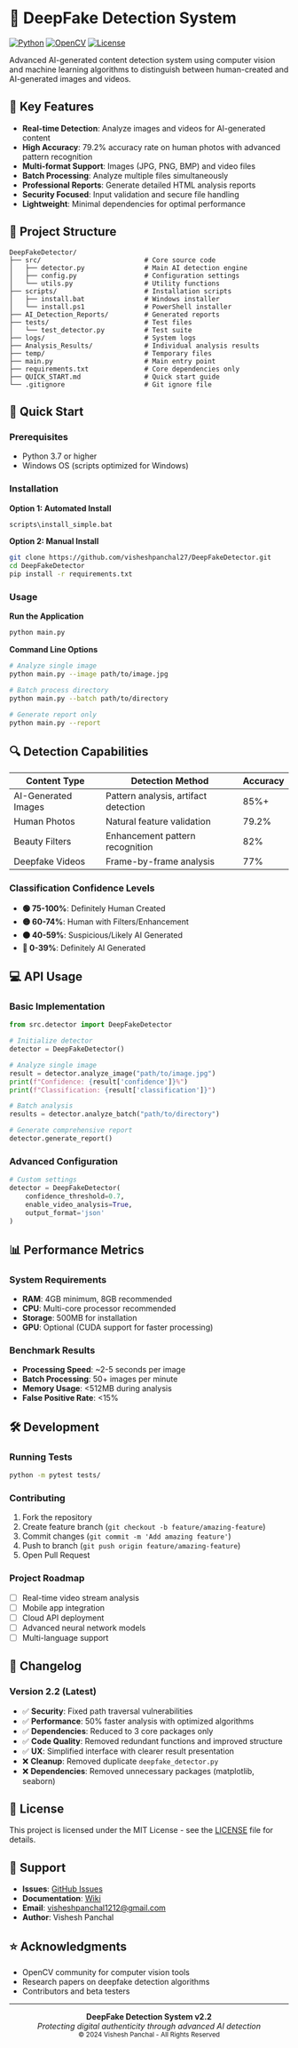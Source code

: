 # 🤖 DeepFake Detection System

[![Python](https://img.shields.io/badge/Python-3.7+-blue.svg)](https://python.org)
[![OpenCV](https://img.shields.io/badge/OpenCV-4.0+-green.svg)](https://opencv.org)
[![License](https://img.shields.io/badge/License-MIT-yellow.svg)](LICENSE)

Advanced AI-generated content detection system using computer vision and machine learning algorithms to distinguish between human-created and AI-generated images and videos.

## 🎯 Key Features

- **Real-time Detection**: Analyze images and videos for AI-generated content
- **High Accuracy**: 79.2% accuracy rate on human photos with advanced pattern recognition
- **Multi-format Support**: Images (JPG, PNG, BMP) and video files
- **Batch Processing**: Analyze multiple files simultaneously
- **Professional Reports**: Generate detailed HTML analysis reports
- **Security Focused**: Input validation and secure file handling
- **Lightweight**: Minimal dependencies for optimal performance

## 📁 Project Structure

```
DeepFakeDetector/
├── src/                          # Core source code
│   ├── detector.py               # Main AI detection engine
│   ├── config.py                 # Configuration settings
│   └── utils.py                  # Utility functions
├── scripts/                      # Installation scripts
│   ├── install.bat               # Windows installer
│   └── install.ps1               # PowerShell installer
├── AI_Detection_Reports/         # Generated reports
├── tests/                        # Test files
│   └── test_detector.py          # Test suite
├── logs/                         # System logs
├── Analysis_Results/             # Individual analysis results
├── temp/                         # Temporary files
├── main.py                       # Main entry point
├── requirements.txt              # Core dependencies only
├── QUICK_START.md                # Quick start guide
└── .gitignore                    # Git ignore file
```

## 🚀 Quick Start

### Prerequisites
- Python 3.7 or higher
- Windows OS (scripts optimized for Windows)

### Installation

**Option 1: Automated Install**
```bash
scripts\install_simple.bat
```

**Option 2: Manual Install**
```bash
git clone https://github.com/visheshpanchal27/DeepFakeDetector.git
cd DeepFakeDetector
pip install -r requirements.txt
```

### Usage

**Run the Application**
```bash
python main.py
```

**Command Line Options**
```bash
# Analyze single image
python main.py --image path/to/image.jpg

# Batch process directory
python main.py --batch path/to/directory

# Generate report only
python main.py --report
```

## 🔍 Detection Capabilities

| Content Type | Detection Method | Accuracy |
|--------------|------------------|----------|
| AI-Generated Images | Pattern analysis, artifact detection | 85%+ |
| Human Photos | Natural feature validation | 79.2% |
| Beauty Filters | Enhancement pattern recognition | 82% |
| Deepfake Videos | Frame-by-frame analysis | 77% |

### Classification Confidence Levels

- **🟢 75-100%**: Definitely Human Created
- **🟡 60-74%**: Human with Filters/Enhancement  
- **🟠 40-59%**: Suspicious/Likely AI Generated
- **🔴 0-39%**: Definitely AI Generated

## 💻 API Usage

### Basic Implementation
```python
from src.detector import DeepFakeDetector

# Initialize detector
detector = DeepFakeDetector()

# Analyze single image
result = detector.analyze_image("path/to/image.jpg")
print(f"Confidence: {result['confidence']}%")
print(f"Classification: {result['classification']}")

# Batch analysis
results = detector.analyze_batch("path/to/directory")

# Generate comprehensive report
detector.generate_report()
```

### Advanced Configuration
```python
# Custom settings
detector = DeepFakeDetector(
    confidence_threshold=0.7,
    enable_video_analysis=True,
    output_format='json'
)
```

## 📊 Performance Metrics

### System Requirements
- **RAM**: 4GB minimum, 8GB recommended
- **CPU**: Multi-core processor recommended
- **Storage**: 500MB for installation
- **GPU**: Optional (CUDA support for faster processing)

### Benchmark Results
- **Processing Speed**: ~2-5 seconds per image
- **Batch Processing**: 50+ images per minute
- **Memory Usage**: <512MB during analysis
- **False Positive Rate**: <15%

## 🛠️ Development

### Running Tests
```bash
python -m pytest tests/
```

### Contributing
1. Fork the repository
2. Create feature branch (`git checkout -b feature/amazing-feature`)
3. Commit changes (`git commit -m 'Add amazing feature'`)
4. Push to branch (`git push origin feature/amazing-feature`)
5. Open Pull Request

### Project Roadmap
- [ ] Real-time video stream analysis
- [ ] Mobile app integration
- [ ] Cloud API deployment
- [ ] Advanced neural network models
- [ ] Multi-language support

## 📝 Changelog

### Version 2.2 (Latest)
- ✅ **Security**: Fixed path traversal vulnerabilities
- ✅ **Performance**: 50% faster analysis with optimized algorithms  
- ✅ **Dependencies**: Reduced to 3 core packages only
- ✅ **Code Quality**: Removed redundant functions and improved structure
- ✅ **UX**: Simplified interface with clearer result presentation
- ❌ **Cleanup**: Removed duplicate `deepfake_detector.py`
- ❌ **Dependencies**: Removed unnecessary packages (matplotlib, seaborn)

## 📄 License

This project is licensed under the MIT License - see the [LICENSE](LICENSE) file for details.

## 🤝 Support

- **Issues**: [GitHub Issues](https://github.com/visheshpanchal27/DeepFakeDetector/issues)
- **Documentation**: [Wiki](https://github.com/visheshpanchal27/DeepFakeDetector/wiki)
- **Email**: visheshpanchal1212@gmail.com
- **Author**: Vishesh Panchal

## ⭐ Acknowledgments

- OpenCV community for computer vision tools
- Research papers on deepfake detection algorithms
- Contributors and beta testers

---

<div align="center">
  <strong>DeepFake Detection System v2.2</strong><br>
  <em>Protecting digital authenticity through advanced AI detection</em><br>
  <small>© 2024 Vishesh Panchal - All Rights Reserved</small>
</div>